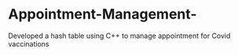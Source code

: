 # Appointment-Management-
Developed a hash table using C++ to manage appointment for Covid vaccinations
